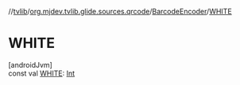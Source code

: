 //[tvlib](../../../index.md)/[org.mjdev.tvlib.glide.sources.qrcode](../index.md)/[BarcodeEncoder](index.md)/[WHITE](-w-h-i-t-e.md)

# WHITE

[androidJvm]\
const val [WHITE](-w-h-i-t-e.md): [Int](https://kotlinlang.org/api/latest/jvm/stdlib/kotlin/-int/index.html)
